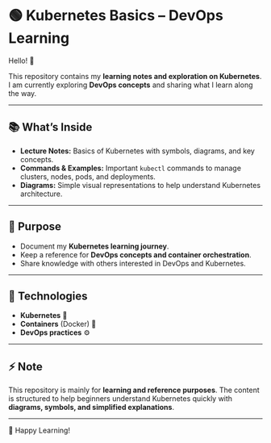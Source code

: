# 🟢 Kubernetes Basics – DevOps Learning

Hello! 👋  

This repository contains my **learning notes and exploration on Kubernetes**. I am currently exploring **DevOps concepts** and sharing what I learn along the way.  

---

## 📚 What’s Inside

- **Lecture Notes:** Basics of Kubernetes with symbols, diagrams, and key concepts.
- **Commands & Examples:** Important `kubectl` commands to manage clusters, nodes, pods, and deployments.
- **Diagrams:** Simple visual representations to help understand Kubernetes architecture.

---

## 🎯 Purpose

- Document my **Kubernetes learning journey**.  
- Keep a reference for **DevOps concepts and container orchestration**.  
- Share knowledge with others interested in DevOps and Kubernetes.  

---

## 🚀 Technologies

- **Kubernetes** 🐳  
- **Containers** (Docker) 🐋  
- **DevOps practices** ⚙️  

---

## ⚡ Note

This repository is mainly for **learning and reference purposes**. The content is structured to help beginners understand Kubernetes quickly with **diagrams, symbols, and simplified explanations**.  

---

📌 Happy Learning!  


